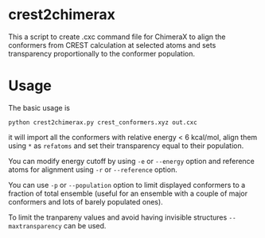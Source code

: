# crest2chimerax

This a script to create .cxc command file for ChimeraX
to align the conformers from CREST calculation at selected
atoms and sets transparency proportionally to the conformer
population.

# Usage
The basic usage is 
```
python crest2chimerax.py crest_conformers.xyz out.cxc
```
it will import all the conformers with relative
energy < 6 kcal/mol, align them using `*` as `refatoms` and set
their transparency equal to their population.

You can modify energy cutoff by using `-e` or `--energy` option
and reference atoms for alignment using `-r` or `--reference`
option.

You can use `-p` or `--population` option to limit displayed
conformers to a fraction of total ensemble (useful for
an ensemble with a couple of major conformers and lots of 
barely populated ones).

To limit the tranpareny values and avoid having invisible structures
`--maxtransparency` can be used.